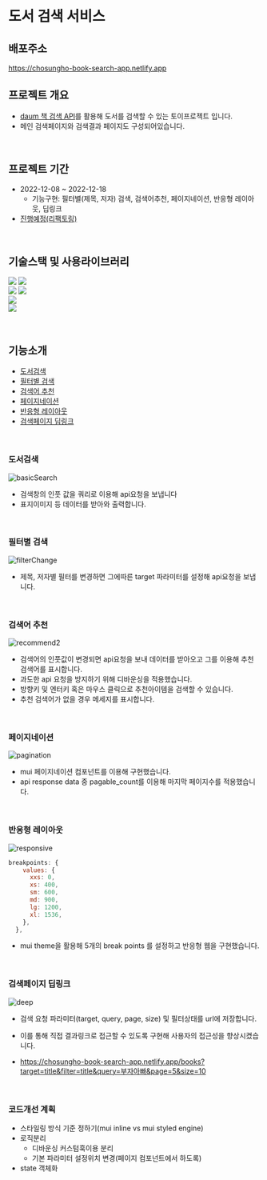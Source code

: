# 도서 검색 서비스

## 배포주소

https://chosungho-book-search-app.netlify.app
<br>

## 프로젝트 개요

- [daum 책 검색 API](https://developers.kakao.com/docs/latest/ko/daum-search/dev-guide#search-book)를 활용해 도서를 검색할 수 있는 토이프로젝트 입니다.
- 메인 검색페이지와 검색결과 페이지도 구성되어있습니다.

<br>

## 프로젝트 기간

- 2022-12-08 ~ 2022-12-18
  - 기능구현: 필터별(제목, 저자) 검색, 검색어추천, 페이지네이션, 반응형 레이아웃, 딥링크
- [진행예정(리팩토링)](#코드개선-계획)

<br>

## 기술스택 및 사용라이브러리

<img src="https://img.shields.io/badge/React-20232A?style=for-the-badge&logo=react&logoColor=61DAFB" /> <img src="https://img.shields.io/badge/TypeScript-007ACC?style=for-the-badge&logo=typescript&logoColor=white">  
<img src="https://img.shields.io/badge/Material--UI-f6f8fa?style=for-the-badge&logo=mui&logoColor=007fff"> <img src="https://img.shields.io/badge/mui--icons-e7e7e7?style=for-the-badge">  
<img src="https://img.shields.io/badge/Redux--toolkit-593D88?style=for-the-badge&logo=redux&logoColor=white">  
<img src="https://img.shields.io/badge/axios-e7e7e7?style=for-the-badge">

<br>

## 기능소개

- [ 도서검색](#도서검색)
- [필터별 검색](#필터별-검색)
- [검색어 추천](#검색어-추천)
- [페이지네이션](#페이지네이션)
- [반응형 레이아웃](#반응형-레이아웃)
- [검색페이지 딥링크](#검색페이지-딥링크)

<br>

### 도서검색

![basicSearch](https://user-images.githubusercontent.com/105113833/208283458-d51b045a-9dcd-40cc-b7c1-d180c1ed1950.gif)

- 검색창의 인풋 값을 쿼리로 이용해 api요청을 보냅니다
- 표지이미지 등 데이터를 받아와 출력합니다.

<br>

### 필터별 검색

![filterChange](https://user-images.githubusercontent.com/105113833/208283463-aca4d01c-fd36-4d8b-aee5-37d9110b17f9.gif)

- 제목, 저자별 필터를 변경하면 그에따른 target 파라미터를 설정해 api요청을 보냅니다.

<br>

### 검색어 추천

![recommend2](https://user-images.githubusercontent.com/105113833/208283862-206dc1fe-a4f4-4251-a39b-830097b3bfb9.gif)

- 검색어의 인풋값이 변경되면 api요청을 보내 데이터를 받아오고 그를 이용해 추천검색어를 표시합니다.
- 과도한 api 요청을 방지하기 위해 디바운싱을 적용했습니다.
- 방향키 및 엔터키 혹은 마우스 클릭으로 추천아이템을 검색할 수 있습니다.
- 추천 검색어가 없을 경우 메세지를 표시합니다.

<br>

### 페이지네이션

![pagination](https://user-images.githubusercontent.com/105113833/208283529-05f2ed2a-c02e-4a53-9161-a17ffaeed1e8.gif)

- mui 페이지네이션 컴포넌트를 이용해 구현했습니다.
- api response data 중 pagable_count를 이용해 마지막 페이지수를 적용했습니다.

<br>

### 반응형 레이아웃

![responsive](https://user-images.githubusercontent.com/105113833/208283558-47b3cab7-a527-459c-8d14-90f3fde691e3.gif)

```js
breakpoints: {
    values: {
      xxs: 0,
      xs: 400,
      sm: 600,
      md: 900,
      lg: 1200,
      xl: 1536,
    },
  },
```

- mui theme을 활용해 5개의 break points 를 설정하고 반응형 웹을 구현했습니다.

<br>

### 검색페이지 딥링크

![deep](https://user-images.githubusercontent.com/105113833/208283568-fc394678-69fc-4d8f-924a-8ef002a7516f.gif)

- 검색 요청 파라미터(target, query, page, size) 및 필터상태를 url에 저장합니다.
- 이를 통해 직접 결과링크로 접근할 수 있도록 구현해 사용자의 접근성을 향상시켰습니다.

- https://chosungho-book-search-app.netlify.app/books?target=title&filter=title&query=부자아빠&page=5&size=10

<br>

### 코드개선 계획

- 스타일링 방식 기준 정하기(mui inline vs mui styled engine)
- 로직분리
  - 디바운싱 커스텀훅이용 분리
  - 기본 파라미터 설정위치 변경(페이지 컴포넌트에서 하도록)
- state 객체화
